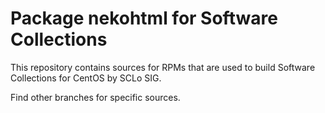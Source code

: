 # Package nekohtml for Software Collections

This repository contains sources for RPMs that are used
to build Software Collections for CentOS by SCLo SIG.

Find other branches for specific sources.
